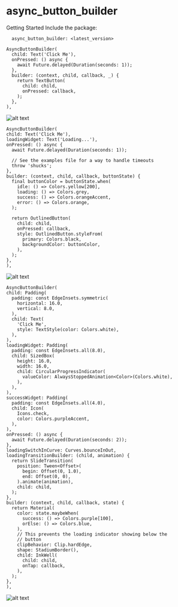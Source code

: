 # async_button_builder


Getting Started 
Include the package:

```
  async_button_builder: <latest_version>
 ```


```
AsyncButtonBuilder(
  child: Text('Click Me'),
  onPressed: () async {
    await Future.delayed(Duration(seconds: 1));
  },
  builder: (context, child, callback, _) {
    return TextButton(
      child: child,
      onPressed: callback,
    );
  },
),
```


  ![alt text](https://github.com/Nolence/async_button_builder/blob/main/screenshots/ezgif-7-61c436edaec2.gif?raw=true)
  
  ```
  AsyncButtonBuilder(
  child: Text('Click Me'),
  loadingWidget: Text('Loading...'),
  onPressed: () async {
    await Future.delayed(Duration(seconds: 1));

    // See the examples file for a way to handle timeouts
    throw 'shucks';
  },
  builder: (context, child, callback, buttonState) {
    final buttonColor = buttonState.when(
      idle: () => Colors.yellow[200],
      loading: () => Colors.grey,
      success: () => Colors.orangeAccent,
      error: () => Colors.orange,
    );

    return OutlinedButton(
      child: child,
      onPressed: callback,
      style: OutlinedButton.styleFrom(
        primary: Colors.black,
        backgroundColor: buttonColor,
      ),
    );
  },
),
```
  
  
  ![alt text](https://github.com/Nolence/async_button_builder/blob/main/screenshots/ezgif-7-a971c6afaabf.gif?raw=true)
    
  ```  
  AsyncButtonBuilder(
  child: Padding(
    padding: const EdgeInsets.symmetric(
      horizontal: 16.0,
      vertical: 8.0,
    ),
    child: Text(
      'Click Me',
      style: TextStyle(color: Colors.white),
    ),
  ),
  loadingWidget: Padding(
    padding: const EdgeInsets.all(8.0),
    child: SizedBox(
      height: 16.0,
      width: 16.0,
      child: CircularProgressIndicator(
        valueColor: AlwaysStoppedAnimation<Color>(Colors.white),
      ),
    ),
  ),
  successWidget: Padding(
    padding: const EdgeInsets.all(4.0),
    child: Icon(
      Icons.check,
      color: Colors.purpleAccent,
    ),
  ),
  onPressed: () async {
    await Future.delayed(Duration(seconds: 2));
  },
  loadingSwitchInCurve: Curves.bounceInOut,
  loadingTransitionBuilder: (child, animation) {
    return SlideTransition(
      position: Tween<Offset>(
        begin: Offset(0, 1.0),
        end: Offset(0, 0),
      ).animate(animation),
      child: child,
    );
  },
  builder: (context, child, callback, state) {
    return Material(
      color: state.maybeWhen(
        success: () => Colors.purple[100],
        orElse: () => Colors.blue,
      ),
      // This prevents the loading indicator showing below the
      // button
      clipBehavior: Clip.hardEdge,
      shape: StadiumBorder(),
      child: InkWell(
        child: child,
        onTap: callback,
      ),
    );
  },
),
```
   
  ![alt text](https://github.com/Nolence/async_button_builder/blob/main/screenshots/ezgif-7-61c436edaec2.gif?raw=true)
